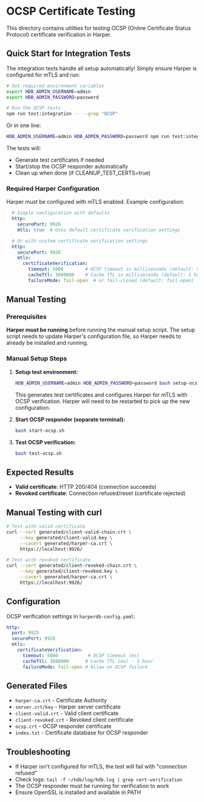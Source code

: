 # OCSP Certificate Testing

This directory contains utilities for testing OCSP (Online Certificate Status Protocol) certificate verification in Harper.

## Quick Start for Integration Tests

The integration tests handle all setup automatically! Simply ensure Harper is configured for mTLS and run:

```bash
# Set required environment variables
export HDB_ADMIN_USERNAME=admin
export HDB_ADMIN_PASSWORD=password

# Run the OCSP tests
npm run test:integration -- --grep "OCSP"
```

Or in one line:
```bash
HDB_ADMIN_USERNAME=admin HDB_ADMIN_PASSWORD=password npm run test:integration -- --grep "OCSP"
```

The tests will:

- Generate test certificates if needed
- Start/stop the OCSP responder automatically
- Clean up when done (if CLEANUP_TEST_CERTS=true)

### Required Harper Configuration

Harper must be configured with mTLS enabled. Example configuration:

```yaml
  # Simple configuration with defaults
  http:
    securePort: 9926
    mtls: true  # Uses default certificate verification settings

  # Or with custom certificate verification settings
  http:
    securePort: 9926
    mtls:
      certificateVerification:
        timeout: 5000        # OCSP timeout in milliseconds (default: 5000)
        cacheTtl: 3600000    # Cache TTL in milliseconds (default: 1 hour)
        failureMode: fail-open  # or fail-closed (default: fail-open)
```

## Manual Testing

### Prerequisites

**Harper must be running** before running the manual setup script. The setup script needs to update Harper's configuration file, so Harper needs to already be installed and running.

### Manual Setup Steps

1. **Setup test environment:**

   ```bash
   HDB_ADMIN_USERNAME=admin HDB_ADMIN_PASSWORD=password bash setup-ocsp-test.sh
   ```

   This generates test certificates and configures Harper for mTLS with OCSP verification. Harper will need to be restarted to pick up the new configuration.

2. **Start OCSP responder (separate terminal):**

   ```bash
   bash start-ocsp.sh
   ```

3. **Test OCSP verification:**

   ```bash
   bash test-ocsp.sh
   ```

## Expected Results

- **Valid certificate**: HTTP 200/404 (connection succeeds)
- **Revoked certificate**: Connection refused/reset (certificate rejected)

## Manual Testing with curl

```bash
# Test with valid certificate
curl --cert generated/client-valid-chain.crt \
     --key generated/client-valid.key \
     --cacert generated/harper-ca.crt \
     https://localhost:9926/

# Test with revoked certificate  
curl --cert generated/client-revoked-chain.crt \
     --key generated/client-revoked.key \
     --cacert generated/harper-ca.crt \
     https://localhost:9926/
```

## Configuration

OCSP verification settings in `harperdb-config.yaml`:

```yaml
http:
  port: 9925
  securePort: 9926
  mtls:
    certificateVerification:
      timeout: 5000           # OCSP timeout (ms)
      cacheTtl: 3600000      # Cache TTL (ms) - 1 hour
      failureMode: fail-open # Allow on OCSP failure
```

## Generated Files

- `harper-ca.crt` - Certificate Authority
- `server.crt/key` - Harper server certificate
- `client-valid.crt` - Valid client certificate  
- `client-revoked.crt` - Revoked client certificate
- `ocsp.crt` - OCSP responder certificate
- `index.txt` - Certificate database for OCSP responder

## Troubleshooting

- If Harper isn't configured for mTLS, the test will fail with "connection refused"
- Check logs: `tail -f ~/hdb/log/hdb.log | grep cert-verification`
- The OCSP responder must be running for verification to work
- Ensure OpenSSL is installed and available in PATH
